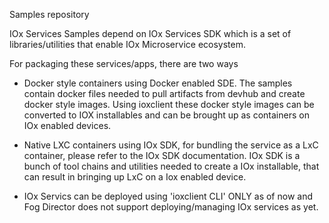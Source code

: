 Samples repository

IOx Services Samples depend on IOx Services SDK which is a set of
libraries/utilities that enable IOx Microservice ecosystem.

For packaging these services/apps, there are two ways

- Docker style containers using Docker enabled SDE. 
The samples contain docker files needed to pull
artifacts from devhub and create docker style images. Using ioxclient
these docker style images can be converted to IOX installables and can
be brought up as containers on IOx enabled devices.

- Native LXC containers using IOx SDK, for bundling the service as a LxC container, 
please refer to the IOx SDK documentation. IOx SDK is a bunch of tool
chains and utilities needed to create a IOx installable, that can result
in bringing up LxC on a Iox enabled device.

- IOx Servics can be deployed using 'ioxclient CLI' ONLY as of now and Fog
Director does not support deploying/managing IOx services as yet.
